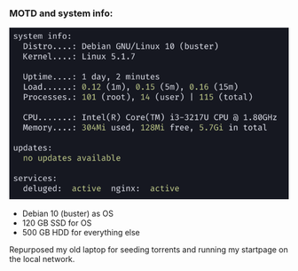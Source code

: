 ### MOTD and system info:
![motd](../screenshots/motdscrot.png)

* Debian 10 (buster) as OS
* 120 GB SSD for OS
* 500 GB HDD for everything else

Repurposed my old laptop for seeding torrents and running my startpage on the local network.
